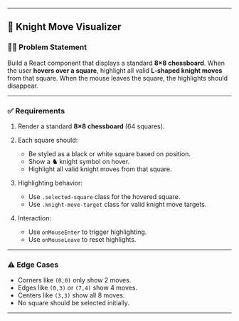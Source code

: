 
---

## 🐴 Knight Move Visualizer 

### 👨‍🎓 Problem Statement

Build a React component that displays a standard **8×8 chessboard**. When the user **hovers over a square**, highlight all valid **L-shaped knight moves** from that square. When the mouse leaves the square, the highlights should disappear.

---

### ✅ Requirements

1. Render a standard **8×8 chessboard** (64 squares).
2. Each square should:

   * Be styled as a black or white square based on position.
   * Show a **♞** knight symbol on hover.
   * Highlight all valid knight moves from that square.
3. Highlighting behavior:

   * Use `.selected-square` class for the hovered square.
   * Use `.knight-move-target` class for valid knight move targets.
4. Interaction:

   * Use `onMouseEnter` to trigger highlighting.
   * Use `onMouseLeave` to reset highlights.

---

### ⚠️ Edge Cases

* Corners like `(0,0)` only show 2 moves.
* Edges like `(0,3)` or `(7,4)` show 4 moves.
* Centers like `(3,3)` show all 8 moves.
* No square should be selected initially.

---


